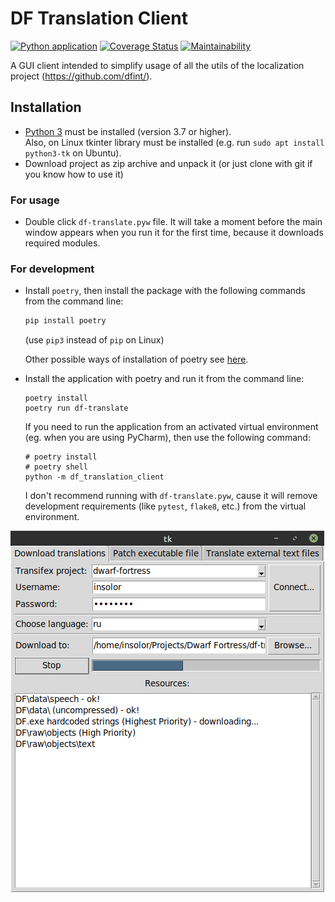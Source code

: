 # DF Translation Client
[![Python application](https://github.com/dfint/df-translation-client/workflows/Python%20application/badge.svg)](https://github.com/dfint/df-translation-client/actions?query=workflow%3A"Python+application")
[![Coverage Status](https://coveralls.io/repos/github/dfint/df-translation-client/badge.svg?branch=develop)](https://coveralls.io/github/dfint/df-translation-client?branch=develop)
[![Maintainability](https://api.codeclimate.com/v1/badges/0c3352a199ffdc026390/maintainability)](https://codeclimate.com/github/dfint/df-translation-client/maintainability)

A GUI client intended to simplify usage of all the utils of the localization project (https://github.com/dfint/).

## Installation

* [Python 3](https://www.python.org) must be installed (version 3.7 or higher).  
    Also, on Linux tkinter library must be installed (e.g. run `sudo apt install python3-tk` on Ubuntu).
* Download project as zip archive and unpack it (or just clone with git if you know how to use it)


### For usage

* Double click `df-translate.pyw` file. It will take a moment before the main window appears when you run it for the first time, because it downloads required modules.

### For development

* Install `poetry`, then install the package with the following commands from the command line:
    ```bash
    pip install poetry
    ```
    (use `pip3` instead of `pip` on Linux)
    
    Other possible ways of installation of poetry see [here](https://python-poetry.org/docs/#installation).

* Install the application with poetry and run it from the command line:
    ```
    poetry install
    poetry run df-translate
    ```
    If you need to run the application from an activated virtual environment (eg. when you are using PyCharm), then use the following command:
    ```
    # poetry install
    # poetry shell
    python -m df_translation_client
    ```
    I don't recommend running with `df-translate.pyw`, cause it will remove development requirements (like `pytest`, `flake8`, etc.) from the virtual environment.

![screenshot](screenshot.png)
